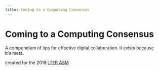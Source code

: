 ```yaml
---
title: Coming to a Computing Consensus 
---
```


# Coming to a Computing Consensus
A compendium of tips for effective digital collaboration. It exists because it's meta.

created for the 2018 [LTER ASM](https://lternet.edu/lter-scientists-meeting-2018/)
